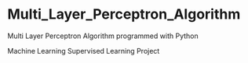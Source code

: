 # Multi_Layer_Perceptron_Algorithm

Multi Layer Perceptron Algorithm programmed with Python

Machine Learning Supervised Learning Project
